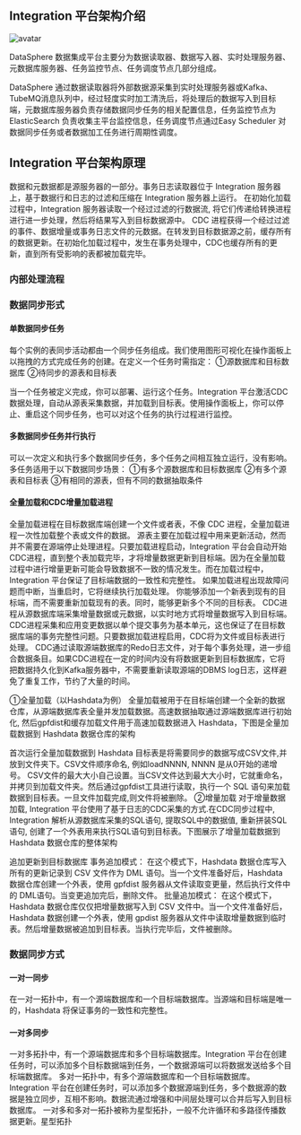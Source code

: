 ## Integration 平台架构介绍

![avatar](https://github.com/datasphere-oss/datasphere-integration/blob/master/docs/architecture.png)

DataSphere 数据集成平台主要分为数据读取器、数据写入器、实时处理服务器、元数据库服务器、任务监控节点、任务调度节点几部分组成。

DataSphere 通过数据读取器将外部数据源采集到实时处理服务器或Kafka、TubeMQ消息队列中，经过轻度实时加工清洗后，将处理后的数据写入到目标端，元数据库服务器负责存储数据同步任务的相关配置信息，任务监控节点为ElasticSearch 负责收集主平台监控信息，任务调度节点通过Easy Scheduler 对数据同步任务或者数据加工任务进行周期性调度。


## Integration 平台架构原理

数据和元数据都是源服务器的一部分。事务日志读取器位于 Integration 服务器上，基于数据行和日志的过滤和压缩在 Integration 服务器上运行。
在初始化加载过程中，Integration 服务器读取一个经过过滤的行数据流, 将它们传递给转换进程进行进一步处理，然后将结果写入到目标数据源中。
CDC 进程获得一个经过过滤的事件、数据增量或事务日志文件的元数据。在转发到目标数据源之前，缓存所有的数据更新。在初始化加载过程中，发生在事务处理中，CDC也缓存所有的更新，直到所有受影响的表都被加载完毕。

### 内部处理流程



### 数据同步形式

#### 单数据同步任务
每个实例的表同步活动都由一个同步任务组成。我们使用图形可视化在操作面板上以拖拽的方式完成任务的创建。在定义一个任务时需指定：
①源数据库和目标数据库
②待同步的源表和目标表

当一个任务被定义完成，你可以部署、运行这个任务。Integration 平台激活CDC数据处理，自动从源表采集数据，并加载到目标表。使用操作面板上，你可以停止、重启这个同步任务，也可以对这个任务的执行过程进行监控。

#### 多数据同步任务并行执行
可以一次定义和执行多个数据同步任务，多个任务之间相互独立运行，没有影响。
多任务适用于以下数据同步场景： 
    ①有多个源数据库和目标数据库 
    ②有多个源表和目标表
    ③有相同的源表，但有不同的数据抽取条件


#### 全量加载和CDC增量加载进程
全量加载进程在目标数据库端创建一个文件或者表，不像 CDC 进程，全量加载进程一次性加载整个表或文件的数据。
源表主要在加载过程中用来更新活动，然而并不需要在源端停止处理进程。只要加载进程启动，Integration 平台会自动开始CDC进程，直到整个表加载完毕，才将增量数据更新到目标端。因为在全量加载过程中进行增量更新可能会导致数据不一致的情况发生。而在加载过程中，Integration 平台保证了目标端数据的一致性和完整性。
如果加载进程出现故障问题而中断，当重启时，它将继续执行加载处理。
你能够添加一个新表到现有的目标端，而不需要重新加载现有的表。同时，能够更新多个不同的目标表。
CDC进程从源数据库端采集增量数据或元数据，以实时地方式将增量数据写入到目标端。CDC进程采集和应用变更数据以单个提交事务为基本单元，这也保证了在目标数据库端的事务完整性问题。只要数据加载进程启用，CDC将为文件或目标表进行处理。 
CDC通过读取源端数据库的Redo日志文件，对于每个事务处理，进一步组合数据条目。如果CDC进程在一定的时间内没有将数据更新到目标数据库，它将把数据持久化到Kafka服务器中，不需要重新读取源端的DBMS log日志，这样避免了重复工作，节约了大量的时间。 
    
①全量加载（以Hashdata为例）
全量加载被用于在目标端创建一个全新的数据仓库，从源端数据库表全量并发加载数据。高速数据抽取通过源端数据库进行初始化, 然后gpfdist和缓存加载文件用于高速加载数据进入 Hashdata，下图是全量加载数据到 Hashdata 数据仓库的架构


首次运行全量加载数据到 Hashdata 目标表是将需要同步的数据写成CSV文件,并放到文件夹下。CSV文件顺序命名, 例如loadNNNN, NNNN 是从0开始的递增号。
CSV文件的最大大小自己设置。当CSV文件达到最大大小时，它就重命名，并拷贝到加载文件夹。然后通过gpfdist工具进行读取，执行一个 SQL 语句来加载数据到目标表。一旦文件加载完成,则文件将被删除。
②增量加载
对于增量数据加载, Integration 平台使用了基于日志的CDC采集的方式.在CDC同步过程中, Integration 解析从源数据库采集的SQL语句, 提取SQL中的数据值, 重新拼装SQL语句, 创建了一个外表用来执行SQL语句到目标表。下图展示了增量加载数据到 Hashdata 数据仓库的整体架构

追加更新到目标数据库
事务追加模式：
在这个模式下，Hashdata 数据仓库写入所有的更新记录到 CSV 文件作为 DML 语句。当一个文件准备好后，Hashdata 数据仓库创建一个外表，使用 gpfdist 服务器从文件读取变更量，然后执行文件中的 DML语句。当变更追加完后，删除文件。
批量追加模式：
在这个模式下，Hashdata 数据仓库仅仅把增量数据写入到 CSV 文件中。当一个文件准备好后，Hashdata 数据创建一个外表，使用 gpdist 服务器从文件中读取增量数据到临时表。然后增量数据被追加到目标表。当执行完毕后，文件被删除。

### 数据同步方式
#### 一对一同步
在一对一拓扑中，有一个源端数据库和一个目标端数据库。当源端和目标端是唯一的，Hashdata 将保证事务的一致性和完整性。
#### 一对多同步
一对多拓扑中，有一个源端数据库和多个目标端数据库。Integration 平台在创建任务时，可以添加多个目标数据端到任务，一个数据源端可以将数据发送给多个目标端数据库。
多对一拓扑中，有多个源端数据库和一个目标端数据库。Integration 平台在创建任务时，可以添加多个数据源端到任务，多个数据源的数据是独立同步，互相不影响。数据流通过增强和中间层处理可以合并后写入到目标数据库。
一对多和多对一拓扑被称为星型拓扑，一般不允许循环和多路径传播数据更新。星型拓扑
